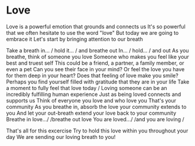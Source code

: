 # Love
Love is a powerful emotion that grounds and connects us
It's so powerful that we often hesitate to use the word "love"
But today we are going to embrace it
Let's start by bringing attention to our breath

Take a breath in... / hold it... / and breathe out
In... /  hold... / and out
As you breathe, think of someone you love
Someone who makes you feel like your best and truest self
This could be a friend, a partner, a family member, or even a pet
Can you see their face in your mind?
Or feel the love you have for them deep in your heart?
Does that feeling of love make you smile?
Perhaps you find yourself filled with gratitude that they are in your life
Take a moment to fully feel that love today
/
Loving someone can be an incredibly fulfilling human experience
Just as being loved connects and supports us 
Think of everyone you love and who love you 
That's your community
As you breathe in, absorb the love your community extends to you
And let your out-breath extend your love back to your community
Breathe in love.../  /breathe out love
You are loved.../  /and you are loving
/

That's all for this excercise 
Try to hold this love within you throughout your day
We are sending our loving breath to you!


[_meta:author]:- "HJ"
[_meta:tags]:- "love, gratitude"